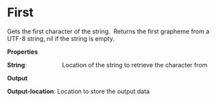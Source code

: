 # First

Gets the first character of the string.  Returns the first grapheme from a UTF-8 string, nil if the string is empty.

 **Properties**
 

**String**:                     Location of the string to retrieve the character from

 **Output**
 

**Output-location**: Location to store the output data